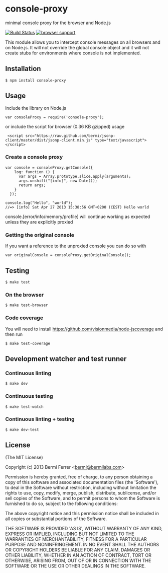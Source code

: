 # console-proxy

minimal console proxy for the browser and Node.js

[![Build Status](https://secure.travis-ci.org/bermi/console-proxy.png?branch=master)](http://travis-ci.org/bermi/console-proxy)
[![browser support](http://ci.testling.com/bermi/console-proxy.png)](http://ci.testling.com/bermi/console-proxy)

This module allows you to intercept console messages on all browsers
and on Node.js. It will not override the global console object and
it will not create stubs for environments where console is not implemented.


## Installation

    $ npm install console-proxy

## Usage

Include the library on Node.js

    var consoleProxy = require('console-proxy');

or include the script for browser (0.36 KB gzipped) usage

     <script src="https://raw.github.com/bermi/jsonp-client/master/dist/jsonp-client.min.js" type="text/javascript"></script>


### Create a console proxy

    var console = consoleProxy.getConsole({
        log: function () {
          var args = Array.prototype.slice.apply(arguments);
          args.unshift("[info]", new Date());
          return args;
        }
      });

    console.log("Hello", "world");
    //=> [info] Sat Apr 27 2013 15:38:56 GMT+0200 (CEST) Hello world

console.[error/info/memory/profile] will continue working as expected unless they
are explicitly proxied

### Getting the original console

If you want a reference to the unproxied console you can do so with

    var originalConsole = consoleProxy.getOriginalConsole();

## Testing

    $ make test

### On the browser

    $ make test-browser

### Code coverage

You will need to install https://github.com/visionmedia/node-jscoverage
and then run

    $ make test-coverage

## Development watcher and test runner

### Continuous linting

    $ make dev

### Continuous testing

    $ make test-watch

### Continuous linting + testing

    $ make dev-test


## License

(The MIT License)

Copyright (c) 2013 Bermi Ferrer &lt;bermi@bermilabs.com&gt;

Permission is hereby granted, free of charge, to any person obtaining
a copy of this software and associated documentation files (the
'Software'), to deal in the Software without restriction, including
without limitation the rights to use, copy, modify, merge, publish,
distribute, sublicense, and/or sell copies of the Software, and to
permit persons to whom the Software is furnished to do so, subject to
the following conditions:

The above copyright notice and this permission notice shall be
included in all copies or substantial portions of the Software.

THE SOFTWARE IS PROVIDED 'AS IS', WITHOUT WARRANTY OF ANY KIND,
EXPRESS OR IMPLIED, INCLUDING BUT NOT LIMITED TO THE WARRANTIES OF
MERCHANTABILITY, FITNESS FOR A PARTICULAR PURPOSE AND NONINFRINGEMENT.
IN NO EVENT SHALL THE AUTHORS OR COPYRIGHT HOLDERS BE LIABLE FOR ANY
CLAIM, DAMAGES OR OTHER LIABILITY, WHETHER IN AN ACTION OF CONTRACT,
TORT OR OTHERWISE, ARISING FROM, OUT OF OR IN CONNECTION WITH THE
SOFTWARE OR THE USE OR OTHER DEALINGS IN THE SOFTWARE.